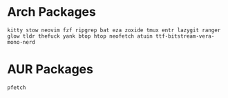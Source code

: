 # Arch Packages
```
kitty stow neovim fzf ripgrep bat eza zoxide tmux entr lazygit ranger glow tldr thefuck yank btop htop neofetch atuin ttf-bitstream-vera-mono-nerd
```

# AUR Packages
```
pfetch
```
